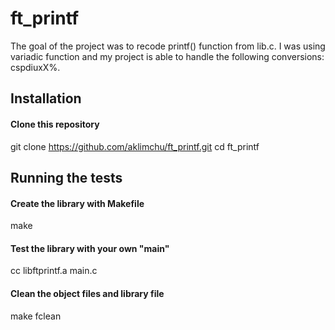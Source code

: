 # ft_printf
The goal of the project was to recode printf() function from lib.c.
I was using variadic function and my project is able to handle 
the following conversions: cspdiuxX%.

## Installation

<!-- start:code block -->
#### Clone this repository
git clone https://github.com/aklimchu/ft_printf.git
cd ft_printf

<!-- end:code block -->

## Running the tests

<!-- start:code block -->
#### Create the library with Makefile
make

#### Test the library with your own "main"
cc libftprintf.a main.c

#### Clean the object files and library file
make fclean
<!-- end:code block -->

